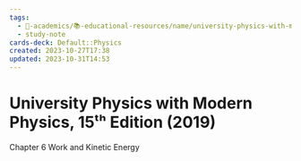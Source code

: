 ```yaml
---
tags:
  - 🔴-academics/📚-educational-resources/name/university-physics-with-modern-physics-15th-edition-2019
  - study-note
cards-deck: Default::Physics
created: 2023-10-27T17:38
updated: 2023-10-31T14:53
---
```


# University Physics with Modern Physics, 15ᵗʰ Edition (2019)

Chapter 6 Work and Kinetic Energy
